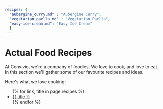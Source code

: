 ```yaml
---
recipes: {
  "aubergine_curry.md" : "Aubergine Curry",
  "vegetarian_paella.md" : "Vegetarian Paella",
  "easy-ice-cream.md": "Easy Ice Cream"
  }
---
```

# Actual Food Recipes

At Convivio, we're a company of foodies. We love to cook, and love to eat. In this section we'll gather some of our favourite recipes and ideas.

Here's what we love cooking:

<ul class="recipes">
{% for link, title in page.recipes %}
<li class="recipe"><a href="{{ link }}">{{ title }}</a></li>
{% endfor %}
</ul>
